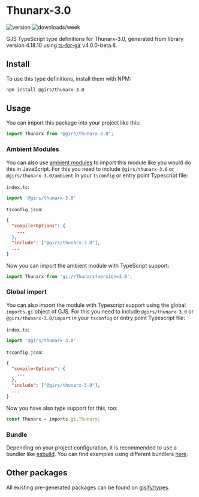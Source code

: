 
# Thunarx-3.0

![version](https://img.shields.io/npm/v/@girs/thunarx-3.0)
![downloads/week](https://img.shields.io/npm/dw/@girs/thunarx-3.0)


GJS TypeScript type definitions for Thunarx-3.0, generated from library version 4.18.10 using [ts-for-gir](https://github.com/gjsify/ts-for-gir) v4.0.0-beta.8.


## Install

To use this type definitions, install them with NPM:
```bash
npm install @girs/thunarx-3.0
```

## Usage

You can import this package into your project like this:
```ts
import Thunarx from '@girs/thunarx-3.0';
```

### Ambient Modules

You can also use [ambient modules](https://github.com/gjsify/ts-for-gir/tree/main/packages/cli#ambient-modules) to import this module like you would do this in JavaScript.
For this you need to include `@girs/thunarx-3.0` or `@girs/thunarx-3.0/ambient` in your `tsconfig` or entry point Typescript file:

`index.ts`:
```ts
import '@girs/thunarx-3.0'
```

`tsconfig.json`:
```json
{
  "compilerOptions": {
    ...
  },
  "include": ["@girs/thunarx-3.0"],
  ...
}
```

Now you can import the ambient module with TypeScript support: 

```ts
import Thunarx from 'gi://Thunarx?version=3.0';
```

### Global import

You can also import the module with Typescript support using the global `imports.gi` object of GJS.
For this you need to include `@girs/thunarx-3.0` or `@girs/thunarx-3.0/import` in your `tsconfig` or entry point Typescript file:

`index.ts`:
```ts
import '@girs/thunarx-3.0'
```

`tsconfig.json`:
```json
{
  "compilerOptions": {
    ...
  },
  "include": ["@girs/thunarx-3.0"],
  ...
}
```

Now you have also type support for this, too:

```ts
const Thunarx = imports.gi.Thunarx;
```

### Bundle

Depending on your project configuration, it is recommended to use a bundler like [esbuild](https://esbuild.github.io/). You can find examples using different bundlers [here](https://github.com/gjsify/ts-for-gir/tree/main/examples).

## Other packages

All existing pre-generated packages can be found on [gjsify/types](https://github.com/gjsify/types).

